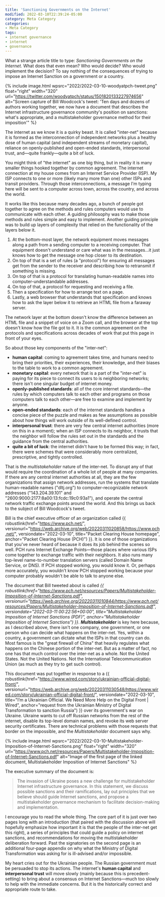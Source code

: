 ```yaml
---
title: 'Sanctioning Governments on the Internet'
modified: 2022-03-10T22:39:24-05:00
category: Meta Category
categories:
- Meta Category
tags:
- internet governance
- internet
- governance
---
```


What a strange article title to type: _Sanctioning Governments on the Internet._ 
What does that even mean? 
Who would decide? 
Who would implement the decision? 
To say nothing of the consequences of trying to impose an Internet Sanction on a government or a country. 

{% include image.html wpsrc="2022/2022-03-10-woodyatpch-tweet.png" float="right" width="320" url="https://twitter.com/woodyatpch/status/1501820133227974656" alt="Screen capture of Bill Woodcock's tweet: 'Ten days and dozens of authors working together, we now have a document that describes the Internet infrastructure governance community's position on sanctions: what's appropriate, and a multistakeholder governance method for their imposition'" %} 

The internet as we know it is a quirky beast. 
It is called "inter-net" because it is formed as the interconnection of independent networks plus a healthy dose of human capital (and independent streams of monetary capital), reliance on openly-published and open-ended standards, interpersonal trust, and—quite frankly—quite a bit of luck. 

You might think of "the internet" as one big thing, but in reality it is many smaller things hooked together by common agreement. 
The internet connection at my house comes from an Internet Service Provider (ISP). 
My ISP connects to one or more (likely many more than one) other ISPs and transit providers. 
Through those interconnections, a message I'm typing here will be sent to a computer across town, across the country, and across the world. 

It works like this because many decades ago, a bunch of people got together to agree on the methods and rules computers would use to communicate with each other. 
A guiding philosophy was to make those methods and rules simple and easy to implement. 
Another guiding principle was to build up layers of complexity that relied on the functionality of the layers below it. 

1. At the bottom-most layer, the network equipment moves messages along a path from a sending computer to a receiving computer. That equipment doesn't understand or care what was in the messages...it just knows how to get the message one hop closer to its destination. 
1. On top of that is a set of rules (a "protocol") for ensuring all messages get from the sender to the receiver and describing how to retransmit if something is missing. 
1. On top of that is a protocol for translating human-readable names into computer-understandable addresses.
1. On top of that, a protocol for requesting and receiving a file. 
1. Then a specification for how to arrange text on a page. 
1. Lastly, a web browser that understands that specification and knows how to ask the layer below it to retrieve an HTML file from a faraway server.

The network layer at the bottom doesn't know the difference between an HTML file and a snippet of voice on a Zoom call, and the browser at the top doesn't know how the file got to it. 
It is the common agreement on the protocols and specifications across decades of work that put this page in front of your eyes. 

So about those key components of the "inter-net":

* **human capital**: coming to agreement takes time, and humans need to bring their priorities, their experiences, their knowledge, and their biases to the table to work to a common agreement.
* **monetary capital**: every network that is a part of the "inter-net" is paying for its piece to connect its users to is neighboring networks; there isn't one singular budget of internet money.
* **openly-published standards**: all of the core internet standards—the rules by which computers talk to each other and programs on those computers talk to each other—are free to examine and implement by anyone.
* **open-ended standards**: each of the internet standards handles a concise piece of the puzzle and makes as few assumptions as possible about how things will work outside of its well-defined control.
* **interpersonal trust**: there are very few central internet authorities (more on this in a moment); when an ISP connects to its neighbor, it trusts that the neighbor will follow the rules set out in the standards and the guidance from the central authorities.
* **quite a bit of luck**: the internet didn't have to be formed this way; in fact, there were schemes that were considerably more centralized, prescriptive, and tightly controlled.

That is the *multistakeholder* nature of the inter-net. 
To disrupt any of that would require the coordination of a whole lot of people at many companies. 
If there are any central internet authorities at all, they are the few organizations that assign network addresses, run the systems that translate human-readable names ("dltj.org") to computer-recognizable network addresses ("143.204.39.101" and "2600:9000:2177:8a00:13:fcdc:19c0:93a1"), and operate the central network traffic exchange points around the world. 
And this brings us back to the subject of Bill Woodcock's tweet. 

Bill is the chief executive officer of an organization called {{ robustlink(href="https://www.pch.net/", versionurl="https://web.archive.org/web/20220311020858/https://www.pch.net/", versiondate="2022-03-10", title="Packet Clearing House homepage", anchor="Packet Clearing House (PCH)") }}. 
It is one of those organizations that you've never heard of because it does its job behind the scenes so well. 
PCH runs Internet Exchange Points—those places where various ISPs come together to exchange traffic with their neighbors. 
It also runs many top-level name-to-number translation servers (called Domain Name Service, or DNS). 
If PCH stopped working, you would know it. 
Or, perhaps more accurately, you wouldn't know PCH stopped working because your computer probably wouldn't be able to talk to anyone else. 

The document that Bill tweeted about is called _{{ robustlink(href="https://www.pch.net/resources/Papers/Multistakeholder-Imposition-of-Internet-Sanctions.pdf", versionurl="https://web.archive.org/20220311010844/https://www.pch.net/resources/Papers/Multistakeholder-Imposition-of-Internet-Sanctions.pdf", versiondate="2022-03-11 00:22:56+00:00", title="Multistakeholder Imposition of Internet Sanctions (PDF)", anchor="Multistakeholder Imposition of Internet Sanctions") }}_. 
***Multistakeholder*** is key here because, as I described above, there isn't one company, one government, or one person who can decide what happens on the inter-net. 
Yes, within a country, a government can dictate what the ISPs in that country can do. 
Most famous is the "great firewall of China" that heavily regulates what happens on the Chinese portion of the inter-net. 
But as a matter of fact, no one has that much control over the inter-net as a whole. 
Not the United States. 
Not the United Nations. 
Not the International Telecommunication Union (as much as they try to get such control). 

This document was put together in response to a {{ robustlink(href="https://www.wired.com/story/ukrainian-official-digital-front/", versionurl="https://web.archive.org/web/20220311030548/https://www.wired.com/story/ukrainian-official-digital-front/", versiondate="2022-03-10", title="I’m a Ukrainian Official. We Need More Help on the Digital Front | Wired", anchor="request from the Ukrainian Ministry of Digital Transformation to sanction Russia") }} over its government's war on Ukraine. 
Ukraine wants to cut off Russian networks from the rest of the internet, disable its top-level domain names, and revoke its web server security certificates. 
There are technical problems with those requests that border on the impossible, and the _Multistakeholder_ document says why. 

{% include image.html wpsrc="2022/2022-03-10-Multistakeholder-Imposition-of-Internet-Sanctions.png" float="right" width="320" url="https://www.pch.net/resources/Papers/Multistakeholder-Imposition-of-Internet-Sanctions.pdf" alt="Image of the first page of the linked document, Multistakeholder Imposition of Internet Sanctions" %} 

The executive summary of the document is:

>The invasion of Ukraine poses a new challenge for multistakeholder Internet infrastructure governance. In this statement, we discuss possible sanctions and their ramifications, lay out principles that we believe should guide Internet sanctions, and propose a multistakeholder governance mechanism to facilitate decision-making and implementation.

I encourage you to read the whole thing. 
The core part of it is just over two pages long with an introduction (that paired with the discussion above will hopefully emphasize how important it is that the people of the inter-net get this right), a series of principles that could guide a policy on internet sanctions, and recommendations for moving the multistakeholder deliberation forward. 
Past the signatories on the second page is an additional four-page appendix on why what the Ministry of Digital Transformation was asking for is ill-advised and/or impossible. 

My heart cries out for the Ukrainian people. 
The Russian government must be persuaded to stop its actions. 
The internet's **human capital** and **interpersonal trust** will move slowly (mainly because this is precedent-setting) to bring about a consensus on Internet Sanctions—much too slowly to help with the immediate concerns. 
But it is the historically correct and appropriate route to take. 